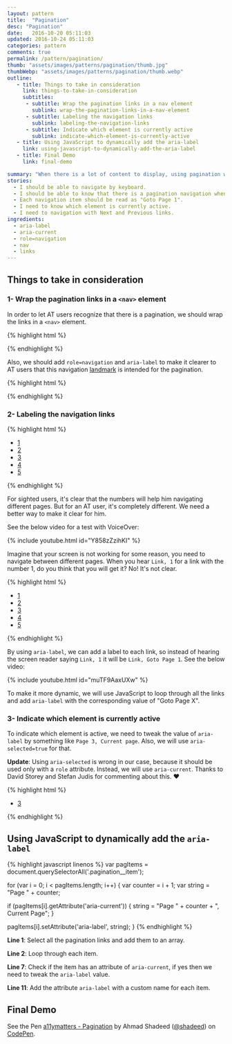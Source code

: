 ```yaml
---
layout: pattern
title:  "Pagination"
desc: "Pagination"
date:   2016-10-20 05:11:03
updated: 2016-10-24 05:11:03
categories: pattern
comments: true
permalink: /pattern/pagination/
thumb: "assets/images/patterns/pagination/thumb.jpg"
thumbWebp: "assets/images/patterns/pagination/thumb.webp"
outline:
   - title: Things to take in consideration
     link: things-to-take-in-consideration
     subtitles:
      - subtitle: Wrap the pagination links in a nav element
        sublink: wrap-the-pagination-links-in-a-nav-element
      - subtitle: Labeling the navigation links
        sublink: labeling-the-navigation-links
      - subtitle: Indicate which element is currently active
        sublink: indicate-which-element-is-currently-active
   - title: Using JavaScript to dynamically add the aria-label
     link: using-javascript-to-dynamically-add-the-aria-label
   - title: Final Demo
     link: final-demo

summary: "When there is a lot of content to display, using pagination will help us to add navigation links to reveal more content on the page."
stories:
  - I should be able to navigate by keyboard.
  - I should be able to know that there is a pagination navigation when scanning the page with a screen reader.
  - Each navigation item should be read as "Goto Page 1".
  - I need to know which element is currently active.
  - I need to navigation with Next and Previous links.
ingredients:
  - aria-label
  - aria-current
  - role=navigation
  - nav
  - links
---
```


## Things to take in consideration

### 1- Wrap the pagination links in a `<nav>` element

In order to let AT users recognize that there is a pagination, we should wrap the links in a `<nav>` element.

{% highlight html %}
<nav>
    <ul>
        <!-- pagination links -->
    </ul>
</nav>
{% endhighlight %}

Also, we should add `role=navigation` and `aria-label` to make it clearer to AT users that this navigation [landmark](/article/intro-html5-sectioning-elements/) is intended for the pagination.

{% highlight html %}
<nav role="navigation" aria-label="Pagination Navigation">
    <ul>
        <!-- pagination links -->
    </ul>
</nav>
{% endhighlight %}

### 2- Labeling the navigation links

{% highlight html %}
<nav role="navigation" aria-label="Pagination Navigation">
    <ul>
        <li><a href="/page-1">1</a></li>
        <li><a href="/page-2">2</a></li>
        <li><a href="/page-3">3</a></li>
        <li><a href="/page-4">4</a></li>
        <li><a href="/page-5">5</a></li>
    </ul>
</nav>
{% endhighlight %}

For sighted users, it's clear that the numbers will help him navigating different pages. But for an AT user, it's completely different. We need a better way to make it clear for him.

See the below video for a test with VoiceOver:

{% include youtube.html id="Y858zZzihKI" %}

Imagine that your screen is not working for some reason, you need to navigate between different pages. When you hear `Link, 1` for a link with the number 1, do you think that you will get it? No! It's not clear.

{% highlight html %}
<nav role="navigation" aria-label="Pagination Navigation">
    <ul>
        <li><a href="/page-1" aria-label="Goto Page 1">1</a></li>
        <li><a href="/page-2" aria-label="Goto Page 2">2</a></li>
        <li><a href="/page-3" aria-label="Goto Page 3">3</a></li>
        <li><a href="/page-4" aria-label="Goto Page 4">4</a></li>
        <li><a href="/page-5" aria-label="Goto Page 5">5</a></li>
    </ul>
</nav>
{% endhighlight %}

By using `aria-label`, we can add a label to each link, so instead of hearing the screen reader saying `Link, 1` it will be `Link, Goto Page 1`. See the below video:

{% include youtube.html id="muTF9AaxUXw" %}

To make it more dynamic, we will use JavaScript to loop through all the links and add `aria-label` with the corresponding value of "Goto Page X".

### 3- Indicate which element is currently active

To indicate which element is active, we need to tweak the value of `aria-label` by something like `Page 3, Current page`. Also, we will use `aria-selected=true` for that.

**Update**: Using `aria-selected` is wrong in our case, because it should be used only with a `role` attribute. Instead, we will use `aria-current`. Thanks to David Storey and Stefan Judis for commenting about this. ❤️

{% highlight html %}
<nav role="navigation" aria-label="Pagination Navigation">
    <ul>
        <!-- other pagination links -->
        <li>
          <a href="/page-3" aria-label="Current Page, Page 3" aria-current="true">3</a>
        </li>
        <!-- other pagination links -->
    </ul>
</nav>
{% endhighlight %}

## Using JavaScript to dynamically add the `aria-label`

{% highlight javascript linenos %}
var pagItems = document.querySelectorAll('.pagination__item');

for (var i = 0; i < pagItems.length; i++) {
  var counter = i + 1;
  var string = "Page " + counter;

  if (pagItems[i].getAttribute('aria-current')) {
    string = "Page " + counter + ", Current Page";
  }

  pagItems[i].setAttribute('aria-label', string);
}
{% endhighlight %}

**Line 1**: Select all the pagination links and add them to an array.

**Line 2**: Loop through each item.

**Line 7**: Check if the item has an attribute of `aria-current`, if yes then we need to tweak the `aria-label` value.

**Line 11**: Add the attribute `aria-label` with a custom name for each item.

## Final Demo

<p data-height="300" data-theme-id="23655" data-slug-hash="e8711b7460b4d050a6f4f804080c0b05" data-default-tab="css,result" data-user="shadeed" data-embed-version="2" class="codepen">See the Pen <a href="http://codepen.io/shadeed/pen/e8711b7460b4d050a6f4f804080c0b05/">a11ymatters - Pagination</a> by Ahmad Shadeed (<a href="http://codepen.io/shadeed">@shadeed</a>) on <a href="http://codepen.io">CodePen</a>.</p>
<script async src="//assets.codepen.io/assets/embed/ei.js"></script>
